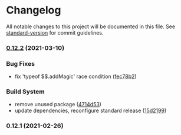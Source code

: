 # Changelog

All notable changes to this project will be documented in this file. See [standard-version](https://github.com/conventional-changelog/standard-version) for commit guidelines.

### [0.12.2](https://github.com/apowers313/magicpatch/compare/v0.12.1...v0.12.2) (2021-03-10)


### Bug Fixes

* fix 'typeof $$.addMagic' race condition ([fec78b2](https://github.com/apowers313/magicpatch/commit/fec78b2afbeec5626423958b9da114c9f5ab6a4c))


### Build System

* remove unused package ([4714d53](https://github.com/apowers313/magicpatch/commit/4714d539472337ac82824ba7de86c86ab38f4cf4))
* update dependencies, reconfigure standard release ([15d2199](https://github.com/apowers313/magicpatch/commit/15d219990c40b88792ef0a518b23b8c12215833e))

### 0.12.1 (2021-02-26)

